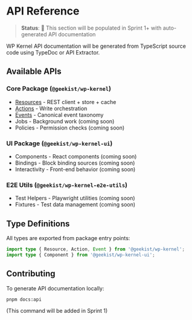 # API Reference

> **Status**: 🚧 This section will be populated in Sprint 1+ with auto-generated API documentation

WP Kernel API documentation will be generated from TypeScript source code using TypeDoc or API Extractor.

## Available APIs

### Core Package (`@geekist/wp-kernel`)

- [Resources](/api/resources) - REST client + store + cache
- [Actions](/api/actions) - Write orchestration
- [Events](/api/events) - Canonical event taxonomy
- Jobs - Background work (coming soon)
- Policies - Permission checks (coming soon)

### UI Package (`@geekist/wp-kernel-ui`)

- Components - React components (coming soon)
- Bindings - Block binding sources (coming soon)
- Interactivity - Front-end behavior (coming soon)

### E2E Utils (`@geekist/wp-kernel-e2e-utils`)

- Test Helpers - Playwright utilities (coming soon)
- Fixtures - Test data management (coming soon)

## Type Definitions

All types are exported from package entry points:

```typescript
import type { Resource, Action, Event } from '@geekist/wp-kernel';
import type { Component } from '@geekist/wp-kernel-ui';
```

## Contributing

To generate API documentation locally:

```bash
pnpm docs:api
```

(This command will be added in Sprint 1)
